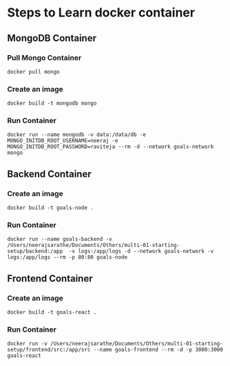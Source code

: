 # Steps to Learn docker container

## MongoDB Container

### Pull Mongo Container

```
docker pull mongo
```

### Create an image 

```
docker build -t mongodb mongo
```

### Run Container

```
docker run --name mongodb -v data:/data/db -e MONGO_INITDB_ROOT_USERNAME=neeraj -e MONGO_INITDB_ROOT_PASSWORD=raviteja --rm -d --network goals-network mongo
```

## Backend Container

### Create an image 

```
docker build -t goals-node .
```

### Run Container

```
docker run --name goals-backend -v /Users/neerajsarathe/Documents/Others/multi-01-starting-setup/backend:/app  -v logs:/app/logs -d --network goals-network -v logs:/app/logs --rm -p 80:80 goals-node
```

## Frontend Container

### Create an image

```
docker build -t goals-react .
```

### Run Container

```
docker run -v /Users/neerajsarathe/Documents/Others/multi-01-starting-setup/frontend/src:/app/src --name goals-frontend --rm -d -p 3000:3000 goals-react
```